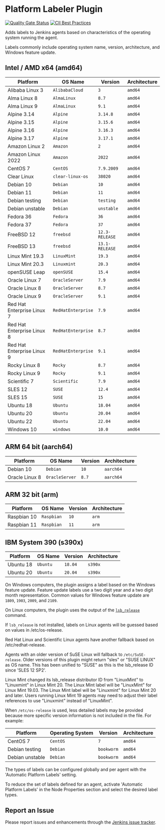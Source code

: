 # Platform Labeler Plugin

[![Quality Gate Status](https://sonarcloud.io/api/project_badges/measure?project=MarkEWaite_platformlabeler-plugin&metric=alert_status)](https://sonarcloud.io/dashboard?id=MarkEWaite_platformlabeler-plugin)
[![CII Best Practices](https://bestpractices.coreinfrastructure.org/projects/3537/badge)](https://bestpractices.coreinfrastructure.org/projects/3537)

Adds labels to Jenkins agents based on characteristics of the operating system running the agent.

Labels commonly include operating system name, version, architecture, and Windows feature update.

## Intel / AMD x64 (amd64)

| Platform                   | OS Name            | Version        | Architecture |
| -------------------------- | ------------------ | -------------- | ------------ |
| Alibaba Linux 3            | `AlibabaCloud`     | `3`            | `amd64`      | // EOL: 30 Apr 2031
| Alma Linux 8               | `AlmaLinux`        | `8.7`          | `amd64`      | // EOL: 31 Mar 2029
| Alma Linux 9               | `AlmaLinux`        | `9.1`          | `amd64`      | // EOL: 31 May 2032
| Alpine 3.14                | `Alpine`           | `3.14.8`       | `amd64`      | // EOL: 01 May 2023
| Alpine 3.15                | `Alpine`           | `3.15.6`       | `amd64`      | // EOL: 01 Nov 2023
| Alpine 3.16                | `Alpine`           | `3.16.3`       | `amd64`      | // EOL: 01 May 2024
| Alpine 3.17                | `Alpine`           | `3.17.1`       | `amd64`      | // EOL: 01 Nov 2024
| Amazon Linux 2             | `Amazon`           | `2`            | `amd64`      | // EOL: 30 Jun 2023
| Amazon Linux 2022          | `Amazon`           | `2022`         | `amd64`      | // EOL: 31 Dec 2028?
| CentOS 7                   | `CentOS`           | `7.9.2009`     | `amd64`      | // EOL: 30 Jun 2024
| Clear Linux                | `clear-linux-os`   | `38020`        | `amd64`      |
| Debian 10                  | `Debian`           | `10`           | `amd64`      | // EOL: 30 Jun 2024
| Debian 11                  | `Debian`           | `11`           | `amd64`      | // EOL: 30 Jun 2026
| Debian testing             | `Debian`           | `testing`      | `amd64`      |
| Debian unstable            | `Debian`           | `unstable`     | `amd64`      |
| Fedora 36                  | `Fedora`           | `36`           | `amd64`      | // EOL: 16 May 2023
| Fedora 37                  | `Fedora`           | `37`           | `amd64`      | // EOL: 14 Nov 2023
| FreeBSD 12                 | `freebsd`          | `12.3-RELEASE` | `amd64`      | // EOL: 30 Jun 2024
| FreeBSD 13                 | `freebsd`          | `13.1-RELEASE` | `amd64`      | // EOL: 31 Jan 2026
| Linux Mint 19.3            | `LinuxMint`        | `19.3`         | `amd64`      | // EOL:        2023
| Linux Mint 20.3            | `Linuxmint`        | `20.3`         | `amd64`      | // EOL:    Apr 2025
| openSUSE Leap              | `openSUSE`         | `15.4`         | `amd64`      | // EOL: 30 Nov 2023
| Oracle Linux 7             | `OracleServer`     | `7.9`          | `amd64`      | // EOL: 30 Jun 2024
| Oracle Linux 8             | `OracleServer`     | `8.7`          | `amd64`      | // EOL: 31 May 2029
| Oracle Linux 9             | `OracleServer`     | `9.1`          | `amd64`      | // EOL: 31 May 2032
| Red Hat Enterprise Linux 7 | `RedHatEnterprise` | `7.9`          | `amd64`      | // EOL: 30 Jun 2024
| Red Hat Enterprise Linux 8 | `RedHatEnterprise` | `8.7`          | `amd64`      | // EOL: 31 May 2029
| Red Hat Enterprise Linux 9 | `RedHatEnterprise` | `9.1`          | `amd64`      | // EOL: 31 May 2032
| Rocky Linux 8              | `Rocky`            | `8.7`          | `amd64`      | // EOL: 31 May 2029
| Rocky Linux 9              | `Rocky`            | `9.1`          | `amd64`      | // EOL: 31 May 2032
| Scientific 7               | `Scientific`       | `7.9`          | `amd64`      | // EOL: 30 Jun 2024
| SLES 12                    | `SUSE`             | `12.4`         | `amd64`      | // EOL: 31 Oct 2027
| SLES 15                    | `SUSE`             | `15`           | `amd64`      | // EOL: 31 Jul 2031
| Ubuntu 18                  | `Ubuntu`           | `18.04`        | `amd64`      | // EOL: 30 Apr 2023
| Ubuntu 20                  | `Ubuntu`           | `20.04`        | `amd64`      | // EOL: 30 Apr 2025
| Ubuntu 22                  | `Ubuntu`           | `22.04`        | `amd64`      | // EOL: 30 Apr 2027
| Windows 10                 | `windows`          | `10.0`         | `amd64`      | // EOL: 14 Oct 2025

## ARM 64 bit (aarch64)

| Platform                   | OS Name            | Version        | Architecture |
| -------------------------- | ------------------ | -------------- | ------------ |
| Debian 10                  | `Debian`           | `10`           | `aarch64`    |
| Oracle Linux 8             | `OracleServer`     | `8.7`          | `aarch64`    |

## ARM 32 bit (arm)

| Platform                   | OS Name            | Version        | Architecture |
| -------------------------- | ------------------ | -------------- | ------------ |
| Raspbian 10                | `Raspbian`         | `10`           | `arm`        |
| Raspbian 11                | `Raspbian`         | `11`           | `arm`        |

## IBM System 390 (s390x)

| Platform                   | OS Name            | Version        | Architecture |
| -------------------------- | ------------------ | -------------- | ------------ |
| Ubuntu 18                  | `Ubuntu`           | `18.04`        | `s390x`      | // EOL: 30 Apr 2023
| Ubuntu 20                  | `Ubuntu`           | `20.04`        | `s390x`      | // EOL: 30 Apr 2025

On Windows computers, the plugin assigns a label based on the Windows feature update.
Feature update labels use a two digit year and a two digit month representation.
Common values for Windows feature update are `1809`, `1903`, `2009`, and `2109`.

On Linux computers, the plugin uses the output of the [`lsb_release`](https://linux.die.net/man/1/lsb_release) command.

If `lsb_release` is not installed, labels on Linux agents will be guessed based on values in /etc/os-release.

Red Hat Linux and Scientific Linux agents have another fallback based on /etc/redhat-release.

Agents with an older version of SuSE Linux will fallback to `/etc/SuSE-release`. Older versions of this plugin might return "sles" or "SUSE LINUX" as OS name.
This has been unified to "SUSE" as this is the lsb_release ID since 'SLES 12 SP2'.

Linux Mint changed its lsb_release distributor ID from "LinuxMint" to "Linuxmint" in Linux Mint 20.
The Linux Mint label will be "LinuxMint" for Linux Mint 19.03.
The Linux Mint label will be "Linuxmint" for Linux Mint 20 and later.
Users running Linux Mint 19 agents may need to adjust their label references to use "Linuxmint" instead of "LinuxMint".

When `/etc/os-release` is used, less detailed labels may be provided because more specific version information is not included in the file.
For example:

| Platform                   | Operating System   | Version        | Architecture |
| -------------------------- | ------------------ | -------------- | ------------ |
| CentOS 7                   | `CentOS`           | `7`            | `amd64`      |
| Debian testing             | `Debian`           | `bookworm`     | `amd64`      |
| Debian unstable            | `Debian`           | `bookworm`     | `amd64`      |

The types of labels can be configured globally and per agent with the 'Automatic Platform Labels' setting.

To reduce the set of labels defined for an agent, activate 'Automatic Platform Labels' in the Node Properties section and select the desired label types.

## Report an Issue

Please report issues and enhancements through the [Jenkins issue tracker](https://www.jenkins.io/participate/report-issue/redirect/#15650).
